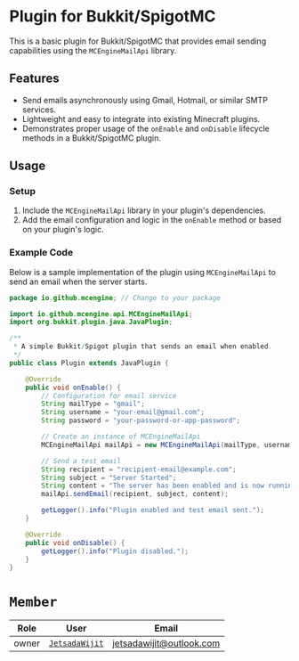 # Plugin for Bukkit/SpigotMC

This is a basic plugin for Bukkit/SpigotMC that provides email sending capabilities using the `MCEngineMailApi` library.

## Features
- Send emails asynchronously using Gmail, Hotmail, or similar SMTP services.
- Lightweight and easy to integrate into existing Minecraft plugins.
- Demonstrates proper usage of the `onEnable` and `onDisable` lifecycle methods in a Bukkit/SpigotMC plugin.

## Usage

### Setup
1. Include the `MCEngineMailApi` library in your plugin's dependencies.
2. Add the email configuration and logic in the `onEnable` method or based on your plugin's logic.

### Example Code

Below is a sample implementation of the plugin using `MCEngineMailApi` to send an email when the server starts.

```java
package io.github.mcengine; // Change to your package

import io.github.mcengine.api.MCEngineMailApi;
import org.bukkit.plugin.java.JavaPlugin;

/**
 * A simple Bukkit/Spigot plugin that sends an email when enabled.
 */
public class Plugin extends JavaPlugin {

    @Override
    public void onEnable() {
        // Configuration for email service
        String mailType = "gmail";
        String username = "your-email@gmail.com";
        String password = "your-password-or-app-password";

        // Create an instance of MCEngineMailApi
        MCEngineMailApi mailApi = new MCEngineMailApi(mailType, username, password);

        // Send a test email
        String recipient = "recipient-email@example.com";
        String subject = "Server Started";
        String content = "The server has been enabled and is now running.";
        mailApi.sendEmail(recipient, subject, content);

        getLogger().info("Plugin enabled and test email sent.");
    }

    @Override
    public void onDisable() {
        getLogger().info("Plugin disabled.");
    }
}
```

# `Member`

|Role|User|Email|
|-|-|-|
|owner|[`JetsadaWijit`](https://github.com/JetsadaWijit)|jetsadawijit@outlook.com|
